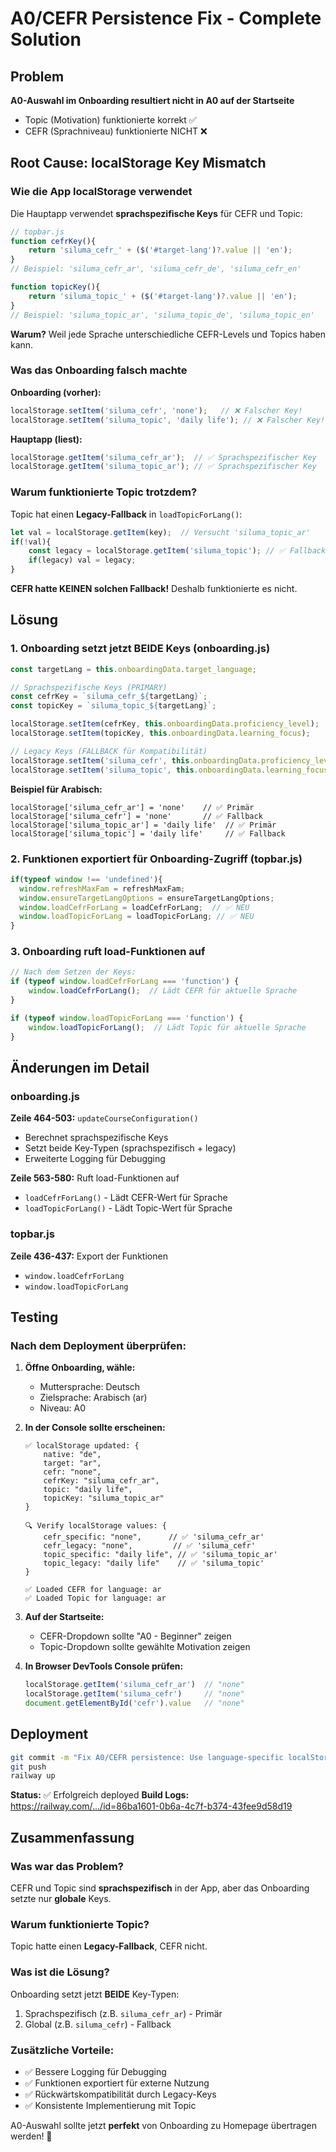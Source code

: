 # A0/CEFR Persistence Fix - Complete Solution

## Problem

**A0-Auswahl im Onboarding resultiert nicht in A0 auf der Startseite**
- Topic (Motivation) funktionierte korrekt ✅
- CEFR (Sprachniveau) funktionierte NICHT ❌

## Root Cause: localStorage Key Mismatch

### Wie die App localStorage verwendet

Die Hauptapp verwendet **sprachspezifische Keys** für CEFR und Topic:

```javascript
// topbar.js
function cefrKey(){ 
    return 'siluma_cefr_' + ($('#target-lang')?.value || 'en'); 
}
// Beispiel: 'siluma_cefr_ar', 'siluma_cefr_de', 'siluma_cefr_en'

function topicKey(){ 
    return 'siluma_topic_' + ($('#target-lang')?.value || 'en'); 
}
// Beispiel: 'siluma_topic_ar', 'siluma_topic_de', 'siluma_topic_en'
```

**Warum?** Weil jede Sprache unterschiedliche CEFR-Levels und Topics haben kann.

### Was das Onboarding falsch machte

**Onboarding (vorher):**
```javascript
localStorage.setItem('siluma_cefr', 'none');   // ❌ Falscher Key!
localStorage.setItem('siluma_topic', 'daily life'); // ❌ Falscher Key!
```

**Hauptapp (liest):**
```javascript
localStorage.getItem('siluma_cefr_ar');  // ✅ Sprachspezifischer Key
localStorage.getItem('siluma_topic_ar'); // ✅ Sprachspezifischer Key
```

### Warum funktionierte Topic trotzdem?

Topic hat einen **Legacy-Fallback** in `loadTopicForLang()`:

```javascript
let val = localStorage.getItem(key);  // Versucht 'siluma_topic_ar'
if(!val){
    const legacy = localStorage.getItem('siluma_topic'); // ✅ Fallback!
    if(legacy) val = legacy;
}
```

**CEFR hatte KEINEN solchen Fallback!** Deshalb funktionierte es nicht.

## Lösung

### 1. Onboarding setzt jetzt BEIDE Keys (onboarding.js)

```javascript
const targetLang = this.onboardingData.target_language;

// Sprachspezifische Keys (PRIMARY)
const cefrKey = `siluma_cefr_${targetLang}`;
const topicKey = `siluma_topic_${targetLang}`;

localStorage.setItem(cefrKey, this.onboardingData.proficiency_level);
localStorage.setItem(topicKey, this.onboardingData.learning_focus);

// Legacy Keys (FALLBACK für Kompatibilität)
localStorage.setItem('siluma_cefr', this.onboardingData.proficiency_level);
localStorage.setItem('siluma_topic', this.onboardingData.learning_focus);
```

**Beispiel für Arabisch:**
```
localStorage['siluma_cefr_ar'] = 'none'    // ✅ Primär
localStorage['siluma_cefr'] = 'none'       // ✅ Fallback
localStorage['siluma_topic_ar'] = 'daily life'  // ✅ Primär  
localStorage['siluma_topic'] = 'daily life'     // ✅ Fallback
```

### 2. Funktionen exportiert für Onboarding-Zugriff (topbar.js)

```javascript
if(typeof window !== 'undefined'){
  window.refreshMaxFam = refreshMaxFam;
  window.ensureTargetLangOptions = ensureTargetLangOptions;
  window.loadCefrForLang = loadCefrForLang;  // ✅ NEU
  window.loadTopicForLang = loadTopicForLang; // ✅ NEU
}
```

### 3. Onboarding ruft load-Funktionen auf

```javascript
// Nach dem Setzen der Keys:
if (typeof window.loadCefrForLang === 'function') {
    window.loadCefrForLang();  // Lädt CEFR für aktuelle Sprache
}

if (typeof window.loadTopicForLang === 'function') {
    window.loadTopicForLang();  // Lädt Topic für aktuelle Sprache
}
```

## Änderungen im Detail

### onboarding.js
**Zeile 464-503:** `updateCourseConfiguration()`
- Berechnet sprachspezifische Keys
- Setzt beide Key-Typen (sprachspezifisch + legacy)
- Erweiterte Logging für Debugging

**Zeile 563-580:** Ruft load-Funktionen auf
- `loadCefrForLang()` - Lädt CEFR-Wert für Sprache
- `loadTopicForLang()` - Lädt Topic-Wert für Sprache

### topbar.js
**Zeile 436-437:** Export der Funktionen
- `window.loadCefrForLang`
- `window.loadTopicForLang`

## Testing

### Nach dem Deployment überprüfen:

1. **Öffne Onboarding, wähle:**
   - Muttersprache: Deutsch
   - Zielsprache: Arabisch (ar)
   - Niveau: A0

2. **In der Console sollte erscheinen:**
   ```
   ✅ localStorage updated: {
       native: "de",
       target: "ar",
       cefr: "none",
       cefrKey: "siluma_cefr_ar",
       topic: "daily life",
       topicKey: "siluma_topic_ar"
   }
   
   🔍 Verify localStorage values: {
       cefr_specific: "none",      // ✅ 'siluma_cefr_ar'
       cefr_legacy: "none",         // ✅ 'siluma_cefr'
       topic_specific: "daily life", // ✅ 'siluma_topic_ar'
       topic_legacy: "daily life"    // ✅ 'siluma_topic'
   }
   
   ✅ Loaded CEFR for language: ar
   ✅ Loaded Topic for language: ar
   ```

3. **Auf der Startseite:**
   - CEFR-Dropdown sollte "A0 - Beginner" zeigen
   - Topic-Dropdown sollte gewählte Motivation zeigen

4. **In Browser DevTools Console prüfen:**
   ```javascript
   localStorage.getItem('siluma_cefr_ar')  // "none"
   localStorage.getItem('siluma_cefr')     // "none"
   document.getElementById('cefr').value   // "none"
   ```

## Deployment

```bash
git commit -m "Fix A0/CEFR persistence: Use language-specific localStorage keys"
git push
railway up
```

**Status:** ✅ Erfolgreich deployed
**Build Logs:** https://railway.com/.../id=86ba1601-0b6a-4c7f-b374-43fee9d58d19

## Zusammenfassung

### Was war das Problem?
CEFR und Topic sind **sprachspezifisch** in der App, aber das Onboarding setzte nur **globale** Keys.

### Warum funktionierte Topic?
Topic hatte einen **Legacy-Fallback**, CEFR nicht.

### Was ist die Lösung?
Onboarding setzt jetzt **BEIDE** Key-Typen:
1. Sprachspezifisch (z.B. `siluma_cefr_ar`) - Primär
2. Global (z.B. `siluma_cefr`) - Fallback

### Zusätzliche Vorteile:
- ✅ Bessere Logging für Debugging
- ✅ Funktionen exportiert für externe Nutzung
- ✅ Rückwärtskompatibilität durch Legacy-Keys
- ✅ Konsistente Implementierung mit Topic

A0-Auswahl sollte jetzt **perfekt** von Onboarding zu Homepage übertragen werden! 🎉

